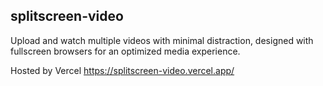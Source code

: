 ## splitscreen-video

Upload and watch multiple videos with minimal distraction, designed with fullscreen browsers for an optimized media experience.

Hosted by Vercel
https://splitscreen-video.vercel.app/

